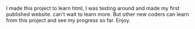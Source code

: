 I made this project to learn html, I was testing around and made my first published website. can't wait to learn more. But other new coders can learn from this project and see my progress so far. Enjoy.
